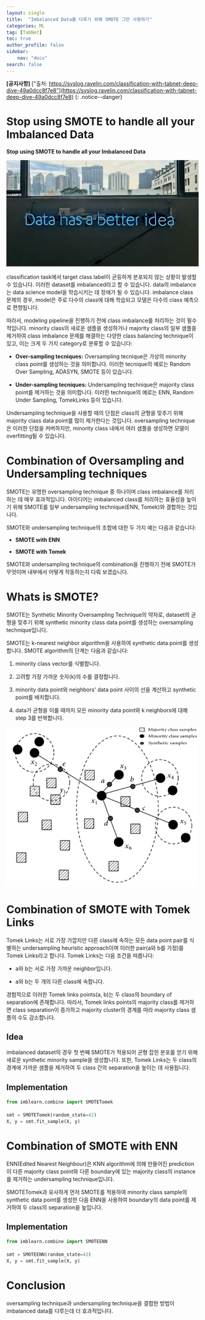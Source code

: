 ```yaml
---
layout: single
title:  "Imbalanced Data를 다루기 위해 SMOTE 그만 사용하기"
categories: ML
tag: [TabNet]
toc: true
author_profile: false
sidebar:
    nav: "docs"
search: false
---
```

**[공지사항]** ["출처: https://syslog.ravelin.com/classification-with-tabnet-deep-dive-49a0dcc8f7e8"](https://syslog.ravelin.com/classification-with-tabnet-deep-dive-49a0dcc8f7e8)
{: .notice--danger}

# Stop using SMOTE to handle all your Imbalanced Data

**Stop using SMOTE to handle all your Imbalanced Data**

<p align="center"><img src="/assets/images/221104/1.png"></p>

classification task에서 target class label이 균등하게 분포되지 않는 상황이 발생할 수 있습니다. 이러한 dataset를 imbalanced라고 할 수 있습니다. data의 imbalance는 data science model을 학습시키는 데 장애가 될 수 있습니다. imbalance class 문제의 경우, model은 주로 다수의 class에 대해 학습되고 모델은 다수의 class 예측으로 편향됩니다.

따라서, modeling pipeline을 진행하기 전에 class imbalance를 처리하는 것이 필수적입니다. minority class의 새로운 샘플을 생성하거나 majority class의 일부 샘플을 제거하여 class imbalance 문제를 해결하는 다양한 class balancing technique이 있고, 이는 크게 두 가지 category로 분류할 수 있습니다:

- **Over-sampling tecniques:** Oversampling tecnique은 가상의 minority class point를 생성하는 것을 의미합니다. 이러한 tecnique의 예로는 Random Over Sampling, ADASYN, SMOTE 등이 있습니다.

- **Under-sampling tecniques:** Undersampling technique은 majority class point를 제거하는 것을 의미합니다. 이러한 technique의 예로는 ENN, Random Under Sampling, TomekLinks 등이 있습니다.

Undersampling technique을 사용할 때의 단점은 class의 균형을 맞추기 위해 majority class data point를 많이 제거한다는 것입니다. oversampling technique은 이러한 단점을 커버하지만, minority class 내에서 여러 샘플을 생성하면 모델이 overfitting될 수 있습니다.

# Combination of Oversampling and Undersampling techniques
SMOTE는 유명한 oversampling technique 중 하나이며 class imbalance를 처리하는 데 매우 효과적입니다. 아이디어는 imbalanced class를 처리하는 효율성을 높이기 위해 SMOTE를 일부 undersampling technique(ENN, Tomek)와 결합하는 것입니다.

SMOTE와 undersampling technique의 조합에 대한 두 가지 예는 다음과 같습니다:

- **SMOTE with ENN**

- **SMOTE with Tomek**

SMOTE와 undersampling technique의 combination을 진행하기 전에 SMOTE가 무엇이며 내부에서 어떻게 작동하는지 다뤄 보겠습니다.

# Whats is SMOTE?
SMOTE는 Synthetic Minority Oversampling Technique의 약자로, dataset의 균형을 맞추기 위해 synthetic minority class data point를 생성하는 oversampling technique입니다.

SMOTE는 k-nearest neighbor algorithm을 사용하여 synthetic data point를 생성합니다. SMOTE algorithm의 단계는 다음과 같습니다:

1. minority class vector를 식별합니다.

2. 고려할 가장 가까운 숫자(k)의 수를 결정합니다.

3. minority data point와 neighbors' data point 사이의 선을 계산하고 synthetic point를 배치합니다.

4. data가 균형을 이룰 때까지 모든 minority data point와 k neighbors에 대해 step 3를 반복합니다.

<p align="center"><img src="/assets/images/221104/2.png"></p>

# Combination of SMOTE with Tomek Links
Tomek Links는 서로 가장 가깝지만 다른 class에 속하는 모든 data point pair를 식별하는 undersampling heuristic approach이며 이러한 pair(a와 b를 가정)를 Tomek Links라고 합니다. Tomek Links는 다음 조건을 따릅니다:

- a와 b는 서로 가장 가까운 neighbor입니다.

- a와 b는 두 개의 다른 class에 속합니다.

경험적으로 이러한 Tomek links points(a, b)는 두 class의 boundary of separation에 존재합니다. 따라서, Tomek links points의 majority class를 제거하면 class separation이 증가하고 majority cluster의 경계를 따라 majority class 샘플의 수도 감소합니다.

## Idea
imbalanced dataset의 경우 첫 번째 SMOTE가 적용되어 균형 잡힌 분포를 얻기 위해 새로운 synthetic minority sample을 생성합니다. 또한, Tomek Links는 두 class의 경계에 가까운 샘플을 제거하여 두 class 간의 separation을 높이는 데 사용됩니다.

## Implementation

```python
from imblearn.combine import SMOTETomek

smt = SMOTETomek(random_state=42)
X, y = smt.fit_sample(X, y)
```

# Combination of SMOTE with ENN
ENN(Edited Nearest Neighbour)은 KNN algorithm에 의해 만들어진 prediction이  다른 majority class point와 다른 boundary에 있는 majority class의 instance를 제거하는 undersampling technique입니다.

SMOTETomek과 유사하게 먼저 SMOTE를 적용하여 minority class sample의 synthetic data point를 생성한 다음 ENN을 사용하여 boundary의 data point를 제거하여 두 class의 separation을 높입니다.

## Implementation

```python
from imblearn.combine import SMOTEENN

smt = SMOTEENN(random_state=42)
X, y = smt.fit_sample(X, y)
```

# Conclusion
oversampling technique과 undersampling technique을 결합한 방법이 imbalanced data를 다루는데 더 효과적입니다.
